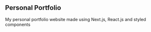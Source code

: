 ## Personal Portfolio

My personal portfolio website made using Next.js, React.js and styled components
